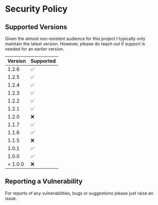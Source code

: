 # Security Policy

## Supported Versions

Given the almost non-existent audience for this project I typically only maintain the latest version. However, please do reach out if support is needed for an earlier version.

| Version | Supported          |
|---------|--------------------|
| 1.2.6   | :white_check_mark: |
| 1.2.5   | :white_check_mark: |
| 1.2.4   | :white_check_mark: |
| 1.2.3   | :white_check_mark: |
| 1.2.2   | :white_check_mark: |
| 1.2.1   | :white_check_mark: |
| 1.2.0   | :x:                |
| 1.1.7   | :white_check_mark: |
| 1.1.6   | :white_check_mark: |
| 1.1.5   | :x:                |
| 1.0.1   | :white_check_mark: |
| 1.0.0   | :white_check_mark: |
| < 1.0.0 | :x:                |

## Reporting a Vulnerability

For reports of any vulnerabilities, bugs or suggestions please just raise an issue.
